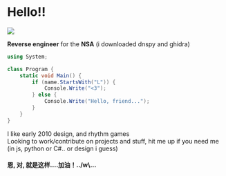 # **Hello!!**
![](https://files.catbox.moe/kv4v5e.png) 

**Reverse engineer** for the **NSA** (i downloaded dnspy and ghidra)
```csharp
using System;

class Program {
    static void Main() {
        if (name.StartsWith("L")) {
            Console.Write("<3");
        } else {
            Console.Write("Hello, friend...");
        }
    }
}
```
I like early 2010 design, and rhythm games<br>Looking to work/contribute on projects and stuff, hit  me up if you need me (in js, python or C#.. or design i guess) 
#### 恩, 对, 就是这样....加油！../w\\...
